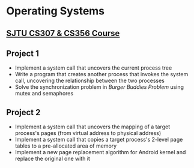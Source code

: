 # Operating Systems
## [SJTU CS307 & CS356 Course](http://cs.sjtu.edu.cn/~fwu/teaching/cs307.html)
## Project 1
- Implement a system call that uncovers the current process tree
- Write a program that creates another process that invokes the system call, uncovering the relationship between the two processes
- Solve the synchronization problem in *Burger Buddies Problem* using mutex and semaphores
## Project 2
- Implement a system call that uncovers the mapping of a target process's pages (from virtual address to physical address)
- Implement a system call that copies a target process's 2-level page tables to a pre-allocated area of memory
- Implement a new page replacement algorithm for Android kernel and replace the original one with it
